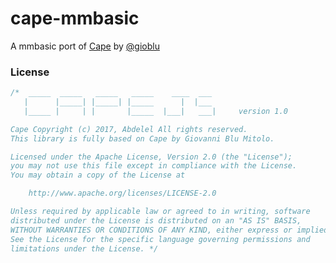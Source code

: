 # cape-mmbasic

A mmbasic port of [Cape](https://github.com/gioblu/Cape) by [@gioblu](https://github.com/gioblu)

### License
    
```cpp  
/*  _____  _____   _____   _____    ____  ___
   |      |_____| |_____| |_____      |  |___
   |_____ |     | |       |_____  |___|   ___|     version 1.0

Cape Copyright (c) 2017, Abdelel All rights reserved.
This library is fully based on Cape by Giovanni Blu Mitolo. 

Licensed under the Apache License, Version 2.0 (the "License");
you may not use this file except in compliance with the License.
You may obtain a copy of the License at

    http://www.apache.org/licenses/LICENSE-2.0

Unless required by applicable law or agreed to in writing, software
distributed under the License is distributed on an "AS IS" BASIS,
WITHOUT WARRANTIES OR CONDITIONS OF ANY KIND, either express or implied.
See the License for the specific language governing permissions and
limitations under the License. */
```
